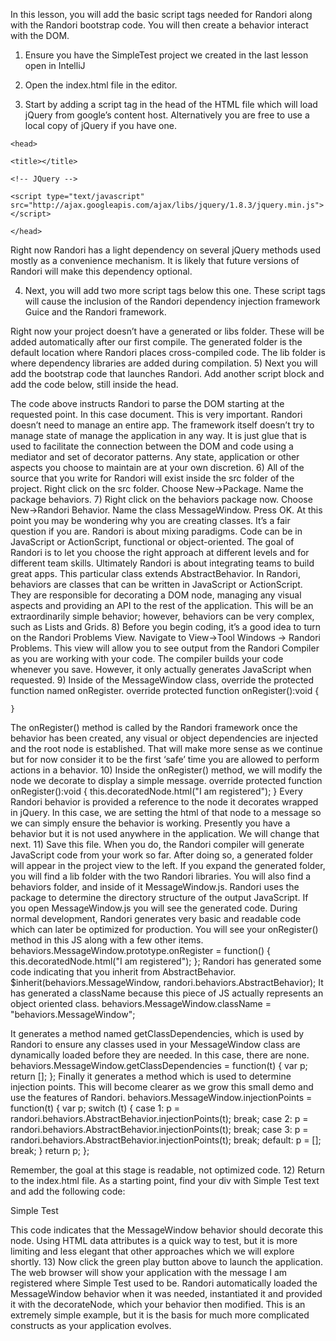 In this lesson, you will add the basic script tags needed for Randori along with the Randori bootstrap code. You will then create a behavior interact with the DOM.

1) Ensure you have the SimpleTest project we created in the last lesson open in IntelliJ

2) Open the index.html file in the editor.

3) Start by adding a script tag in the head of the HTML file which will load jQuery from google’s content host. Alternatively you are free to use a local copy of jQuery if you have one.

``<head>``

``<title></title>``

``<!-- JQuery -->``

``<script type="text/javascript" src="http://ajax.googleapis.com/ajax/libs/jquery/1.8.3/jquery.min.js"></script>``

``</head>``

Right now Randori has a light dependency on several jQuery methods used mostly as a convenience mechanism. It is likely that future versions of Randori will make this dependency optional.

4) Next, you will add two more script tags below this one. These script tags will cause the inclusion of the Randori dependency injection framework Guice and the Randori framework.

<head>
  <title></title>
  <!-- JQuery -->
  <script type="text/javascript"
    src="http://ajax.googleapis.com/ajax/libs/jquery/1.8.3/jquery.min.js">
  </script>

  <!-- Randori Dependencies -->
  <script type="text/javascript" 
src="generated/lib/RandoriGuice.js"></script>
  <script type="text/javascript" src="generated/lib/Randori.js"></script>
</head>

Right now your project doesn’t have a generated or libs folder. These will be added automatically after our first compile. The generated folder is the default location where Randori places cross-compiled code. The lib folder is where dependency libraries are added during compilation.
5) Next you will add the bootstrap code that launches Randori. Add another script block and add the code below, still inside the head.
<script type="text/javascript">
  //Start the randori framework
  jQuery(function () {
    var randoriApp = new randori.startup.RandoriBootstrap(document);
    randoriApp.launch();
  });
 </script>

The code above instructs Randori to parse the DOM starting at the requested point. In this case document. This is very important. Randori doesn’t need to manage an entire app. The framework itself doesn’t try to manage state of manage the application in any way. It is just glue that is used to facilitate the connection between the DOM and code using a mediator and set of decorator patterns. Any state, application or other aspects you choose to maintain are at your own discretion. 
6) All of the source that you write for Randori will exist inside the src folder of the project. Right click on the src folder. Choose New->Package. Name the package behaviors.
7) Right click on the behaviors package now. Choose New->Randori Behavior. Name the class MessageWindow. Press OK.
At this point you may be wondering why you are creating classes. It’s a fair question if you are. Randori is about mixing paradigms. Code can be in JavaScript or ActionScript, functional or object-oriented. The goal of Randori is to let you choose the right approach at different levels and for different team skills. Ultimately Randori is about integrating teams to build great apps.
This particular class extends AbstractBehavior. In Randori, behaviors are classes that can be written in JavaScript or ActionScript. They are responsible for decorating a DOM node, managing any visual aspects and providing an API to the rest of the application. This will be an extraordinarily simple behavior; however, behaviors can be very complex, such as Lists and Grids.
8) Before you begin coding, it’s a good idea to turn on the Randori Problems View. Navigate to View->Tool Windows -> Randori Problems.
This view will allow you to see output from the Randori Compiler as you are working with your code. The compiler builds your code whenever you save. However, it only actually generates JavaScript when requested.
9) Inside of the MessageWindow class, override the protected function named onRegister.
    override protected function onRegister():void {

    }
The onRegister() method is called by the Randori framework once the behavior has been created, any visual or object dependencies are injected and the root node is established. That will make more sense as we continue but for now consider it to be the first ‘safe’ time you are allowed to perform actions in a behavior.
10) Inside the onRegister() method, we will modify the node we decorate to display a simple message.
    override protected function onRegister():void {
        this.decoratedNode.html("I am registered");
    }
Every Randori behavior is provided a reference to the node it decorates wrapped in jQuery. In this case, we are setting the html of that node to a message so we can simply ensure the behavior is working. Presently you have a behavior but it is not used anywhere in the application. We will change that next.
11) Save this file. When you do, the Randori compiler will generate JavaScript code from your work so far. 
After doing so, a generated folder will appear in the project view to the left. If you expand the generated folder, you will find a lib folder with the two Randori libraries. You will also find a behaviors folder, and inside of it MessageWindow.js.
Randori uses the package to determine the directory structure of the output JavaScript. If you open MessageWindow.js you will see the generated code. During normal development, Randori generates very basic and readable code which can later be optimized for production.
You will see your onRegister() method in this JS along with a few other items. 
behaviors.MessageWindow.prototype.onRegister = function() {
	this.decoratedNode.html("I am registered");
};
Randori has generated some code indicating that you inherit from AbstractBehavior.
$inherit(behaviors.MessageWindow, randori.behaviors.AbstractBehavior);
It has generated a className because this piece of JS actually represents an object oriented class.
behaviors.MessageWindow.className = "behaviors.MessageWindow";

It generates a method named getClassDependencies, which is used by Randori to ensure any classes used in your MessageWindow class are dynamically loaded before they are needed. In this case, there are none.
behaviors.MessageWindow.getClassDependencies = function(t) {
	var p;
	return [];
};
Finally it generates a method which is used to determine injection points. This will become clearer as we grow this small demo and use the features of Randori.
behaviors.MessageWindow.injectionPoints = function(t) {
	var p;
	switch (t) {
		case 1:
			p = randori.behaviors.AbstractBehavior.injectionPoints(t);
			break;
		case 2:
			p = randori.behaviors.AbstractBehavior.injectionPoints(t);
			break;
		case 3:
			p = randori.behaviors.AbstractBehavior.injectionPoints(t);
			break;
		default:
			p = [];
			break;
	}
	return p;
};

Remember, the goal at this stage is readable, not optimized code.
12) Return to the index.html file. As a starting point, find your div with Simple Test text and add the following code:
<div data-behavior="behaviors.MessageWindow">Simple Test</div>

This code indicates that the MessageWindow behavior should decorate this node. Using HTML data attributes is a quick way to test, but it is more limiting and less elegant that other approaches which we will explore shortly.
13) Now click the green play button above to launch the application. The web browser will show your application with the message I am registered where Simple Test used to be.
Randori automatically loaded the MessageWindow behavior when it was needed, instantiated it and provided it with the decorateNode, which your behavior then modified.
This is an extremely simple example, but it is the basis for much more complicated constructs as your application evolves.
